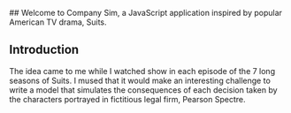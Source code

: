 ## Welcome to Company Sim, a JavaScript application inspired by popular American TV drama, Suits.

## Introduction
The idea came to me while I watched show in each episode of the 7 long seasons of Suits. I mused that it would make an interesting challenge to write a model that simulates the consequences of each decision taken by the characters portrayed in fictitious legal firm, Pearson Spectre.